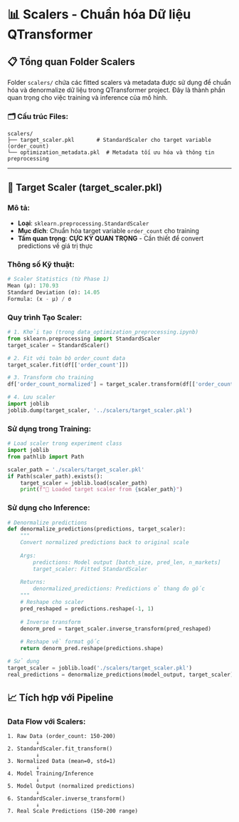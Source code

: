 # 📊 **Scalers - Chuẩn hóa Dữ liệu QTransformer**

## 📋 **Tổng quan Folder Scalers**

Folder `scalers/` chứa các fitted scalers và metadata được sử dụng để chuẩn hóa và denormalize dữ liệu trong QTransformer project. Đây là thành phần quan trọng cho việc training và inference của mô hình.

### **🗂️ Cấu trúc Files:**
```
scalers/
├── target_scaler.pkl       # StandardScaler cho target variable (order_count)
└── optimization_metadata.pkl  # Metadata tối ưu hóa và thông tin preprocessing
```

---

## 🎯 **Target Scaler (target_scaler.pkl)**

### **Mô tả:**
- **Loại**: `sklearn.preprocessing.StandardScaler`
- **Mục đích**: Chuẩn hóa target variable `order_count` cho training
- **Tầm quan trọng**: **CỰC KỲ QUAN TRỌNG** - Cần thiết để convert predictions về giá trị thực

### **Thông số Kỹ thuật:**
```python
# Scaler Statistics (từ Phase 1)
Mean (μ): 170.93
Standard Deviation (σ): 14.05
Formula: (x - μ) / σ
```

### **Quy trình Tạo Scaler:**
```python
# 1. Khởi tạo (trong data_optimization_preprocessing.ipynb)
from sklearn.preprocessing import StandardScaler
target_scaler = StandardScaler()

# 2. Fit với toàn bộ order_count data
target_scaler.fit(df[['order_count']])

# 3. Transform cho training
df['order_count_normalized'] = target_scaler.transform(df[['order_count']])

# 4. Lưu scaler
import joblib
joblib.dump(target_scaler, '../scalers/target_scaler.pkl')
```

### **Sử dụng trong Training:**
```python
# Load scaler trong experiment class
import joblib
from pathlib import Path

scaler_path = './scalers/target_scaler.pkl'
if Path(scaler_path).exists():
    target_scaler = joblib.load(scaler_path)
    print(f"🔧 Loaded target scaler from {scaler_path}")
```

### **Sử dụng cho Inference:**
```python
# Denormalize predictions
def denormalize_predictions(predictions, target_scaler):
    """
    Convert normalized predictions back to original scale
    
    Args:
        predictions: Model output [batch_size, pred_len, n_markets]
        target_scaler: Fitted StandardScaler
    
    Returns:
        denormalized_predictions: Predictions ở thang đo gốc
    """
    # Reshape cho scaler
    pred_reshaped = predictions.reshape(-1, 1)
    
    # Inverse transform
    denorm_pred = target_scaler.inverse_transform(pred_reshaped)
    
    # Reshape về format gốc
    return denorm_pred.reshape(predictions.shape)

# Sử dụng
target_scaler = joblib.load('./scalers/target_scaler.pkl')
real_predictions = denormalize_predictions(model_output, target_scaler)
```

## 📈 **Tích hợp với Pipeline**

### **Data Flow với Scalers:**
```
1. Raw Data (order_count: 150-200)
         ↓
2. StandardScaler.fit_transform()
         ↓  
3. Normalized Data (mean=0, std=1)
         ↓
4. Model Training/Inference
         ↓
5. Model Output (normalized predictions)
         ↓
6. StandardScaler.inverse_transform()
         ↓
7. Real Scale Predictions (150-200 range)
```